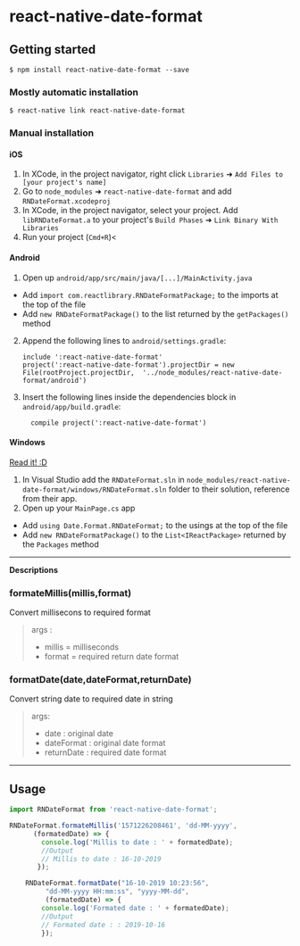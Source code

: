 
# react-native-date-format

## Getting started

`$ npm install react-native-date-format --save`


### Mostly automatic installation

`$ react-native link react-native-date-format`

### Manual installation


#### iOS

1. In XCode, in the project navigator, right click `Libraries` ➜ `Add Files to [your project's name]`
2. Go to `node_modules` ➜ `react-native-date-format` and add `RNDateFormat.xcodeproj`
3. In XCode, in the project navigator, select your project. Add `libRNDateFormat.a` to your project's `Build Phases` ➜ `Link Binary With Libraries`
4. Run your project (`Cmd+R`)<

#### Android

1. Open up `android/app/src/main/java/[...]/MainActivity.java`
  - Add `import com.reactlibrary.RNDateFormatPackage;` to the imports at the top of the file
  - Add `new RNDateFormatPackage()` to the list returned by the `getPackages()` method
2. Append the following lines to `android/settings.gradle`:
  	```
  	include ':react-native-date-format'
  	project(':react-native-date-format').projectDir = new File(rootProject.projectDir, 	'../node_modules/react-native-date-format/android')
  	```
3. Insert the following lines inside the dependencies block in `android/app/build.gradle`:
  	```
      compile project(':react-native-date-format')
  	```

#### Windows
[Read it! :D](https://github.com/ReactWindows/react-native)

1. In Visual Studio add the `RNDateFormat.sln` in `node_modules/react-native-date-format/windows/RNDateFormat.sln` folder to their solution, reference from their app.
2. Open up your `MainPage.cs` app
  - Add `using Date.Format.RNDateFormat;` to the usings at the top of the file
  - Add `new RNDateFormatPackage()` to the `List<IReactPackage>` returned by the `Packages` method

---

**Descriptions**

### formateMillis(millis,format)

Convert millisecons to required format

> args :
>
> * millis = milliseconds
> * format = required return date format


### formatDate(date,dateFormat,returnDate)

Convert string date to required date in string

> args:
>
> * date        : original date
> * dateFormat  : original date format
> * returnDate : required date format

---

## Usage
```javascript
import RNDateFormat from 'react-native-date-format';

RNDateFormat.formateMillis('1571226208461', 'dd-MM-yyyy',
      (formatedDate) => {
		console.log('Millis to date : ' + formatedDate);
		//Output
		// Millis to date : 16-10-2019
       });

    RNDateFormat.formatDate("16-10-2019 10:23:56",
    	 "dd-MM-yyyy HH:mm:ss", "yyyy-MM-dd",
    	 (formatedDate) => {
		console.log('Formated date : ' + formatedDate);
		//Output
		// Formated date : : 2019-10-16
    	});

```
  